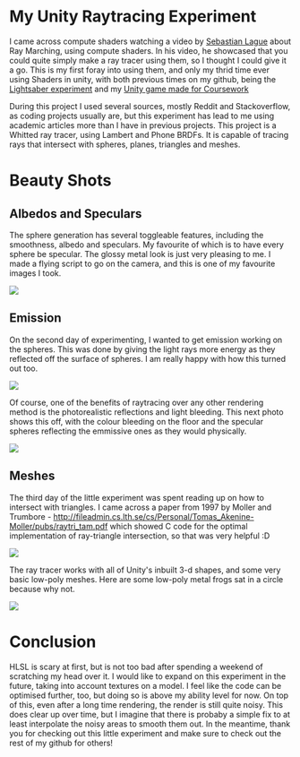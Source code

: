 # My Unity Raytracing Experiment
I came across compute shaders watching a video by <a href="https://github.com/SebLague">Sebastian Lague</a> about Ray Marching, using compute shaders. In his video, he showcased that you could quite simply make a ray tracer using them, so I thought I could give it a go. This is my first foray into using them, and only my thrid time ever using Shaders in unity, with both previous times on my github, being the <a href="https://github.com/TomDotScott/Unity-Lightsabers">Lightsaber experiment</a> and my <a href="https://github.com/TomDotScott/Unity-Parkour">Unity game made for Coursework</a>

During this project I used several sources, mostly Reddit and Stackoverflow, as coding projects usually are, but this experiment has lead to me using academic articles more than I have in previous projects. This project is a Whitted ray tracer, using Lambert and Phone BRDFs. It is capable of tracing rays that intersect with spheres, planes, triangles and meshes. 
# Beauty Shots
## Albedos and Speculars
The sphere generation has several toggleable features, including the smoothness, albedo and speculars. My favourite of which is to have every sphere be specular. The glossy metal look is just very pleasing to me. I made a flying script to go on the camera, and this is one of my favourite images I took.

<img src="http://www.tomdotscott.com/images/Github/RayTracing/Raytracing1.png">

## Emission
On the second day of experimenting, I wanted to get emission working on the spheres. This was done by giving the light rays more energy as they reflected off the surface of spheres. I am really happy with how this turned out too.

<img src="http://www.tomdotscott.com/images/Github/RayTracing/Raytracing2.png">

Of course, one of the benefits of raytracing over any other rendering method is the photorealistic reflections and light bleeding. This next photo shows this off, with the colour bleeding on the floor and the specular spheres reflecting the emmissive ones as they would physically. 

<img src="http://www.tomdotscott.com/images/Github/RayTracing/Raytracing3.png">

## Meshes

The third day of the little experiment was spent reading up on how to intersect with triangles. I came across a paper from 1997 by Moller and Trumbore - http://fileadmin.cs.lth.se/cs/Personal/Tomas_Akenine-Moller/pubs/raytri_tam.pdf which showed C code for the optimal implementation of ray-triangle intersection, so that was very helpful :D

<img src="http://www.tomdotscott.com/images/Github/RayTracing/Raytracing4.png">

The ray tracer works with all of Unity's inbuilt 3-d shapes, and some very basic low-poly meshes. Here are some low-poly metal frogs sat in a circle because why not. 

<img src="http://www.tomdotscott.com/images/Github/RayTracing/Raytracing5.png">

# Conclusion
HLSL is scary at first, but is not too bad after spending a weekend of scratching my head over it. I would like to expand on this experiment in the future, taking into account textures on a model. I feel like the code can be optimised further, too, but doing so is above my ability level for now. On top of this, even after a long time rendering, the render is still quite noisy. This does clear up over time, but I imagine that there is probaby a simple fix to at least interpolate the noisy areas to smooth them out. In the meantime, thank you for checking out this little experiment and make sure to check out the rest of my github for others! 
